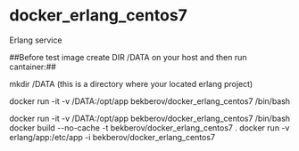 # docker_erlang_centos7
Erlang service

##Before test image create DIR /DATA on your host and then run cantainer:##

mkdir /DATA   (this is a directory where your located erlang project)

docker run -it -v /DATA:/opt/app bekberov/docker_erlang_centos7 /bin/bash


docker run -it -v /DATA:/opt/app bekberov/docker_erlang_centos7 /bin/bash
docker build  --no-cache -t bekberov/docker_erlang_centos7 .
docker run -v erlang/app:/etc/app -i bekberov/docker_erlang_centos7
